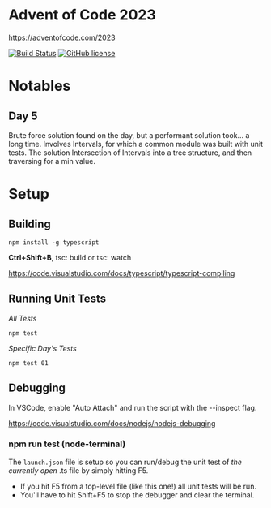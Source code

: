 # Advent of Code 2023
https://adventofcode.com/2023

[![Build Status](https://github.com/cp4r3z/adventofcode-2023/actions/workflows/node.js.yml/badge.svg)](https://github.com/cp4r3z/adventofcode-2023/actions)
[![GitHub license](https://img.shields.io/badge/license-MIT-blue.svg)](https://raw.githubusercontent.com/cp4r3z/adventofcode-2023/main/LICENSE)

# Notables

## Day 5

Brute force solution found on the day, but a performant solution took... a long time.
Involves Intervals, for which a common module was built with unit tests.
The solution Intersection of Intervals into a tree structure, and then traversing for a min value.

# Setup

## Building

```
npm install -g typescript
```

**Ctrl+Shift+B**, tsc: build or tsc: watch

https://code.visualstudio.com/docs/typescript/typescript-compiling

## Running Unit Tests

*All Tests*
```shell
npm test
```
*Specific Day's Tests*
```shell
npm test 01
```
## Debugging

In VSCode, enable "Auto Attach" and run the script with the --inspect flag.

https://code.visualstudio.com/docs/nodejs/nodejs-debugging

### npm run test (node-terminal)

The `launch.json` file is setup so you can run/debug the unit test of *the currently open* .ts file by simply hitting F5. 

* If you hit F5 from a top-level file (like this one!) all unit tests will be run.
* You'll have to hit Shift+F5 to stop the debugger and clear the terminal.
